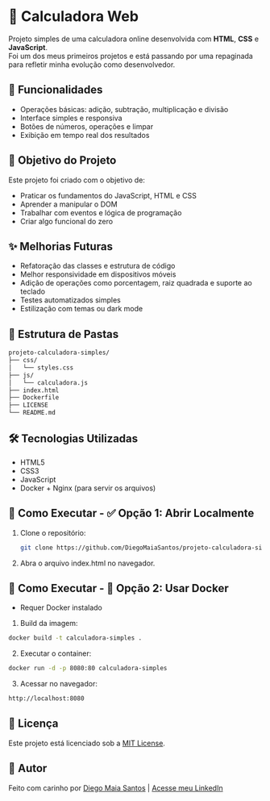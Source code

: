 # 🧮 Calculadora Web

Projeto simples de uma calculadora online desenvolvida com **HTML**, **CSS** e **JavaScript**.  
Foi um dos meus primeiros projetos e está passando por uma repaginada para refletir minha evolução como desenvolvedor.

## 📌 Funcionalidades

- Operações básicas: adição, subtração, multiplicação e divisão
- Interface simples e responsiva
- Botões de números, operações e limpar
- Exibição em tempo real dos resultados

## 🎯 Objetivo do Projeto

Este projeto foi criado com o objetivo de:

- Praticar os fundamentos do JavaScript, HTML e CSS
- Aprender a manipular o DOM
- Trabalhar com eventos e lógica de programação
- Criar algo funcional do zero

## ✨ Melhorias Futuras

- Refatoração das classes e estrutura de código
- Melhor responsividade em dispositivos móveis
- Adição de operações como porcentagem, raiz quadrada e suporte ao teclado
- Testes automatizados simples
- Estilização com temas ou dark mode

## 📁 Estrutura de Pastas

```bash
projeto-calculadora-simples/
├── css/
│   └── styles.css
├── js/
│   └── calculadora.js
├── index.html
├── Dockerfile
├── LICENSE
└── README.md
```

## 🛠️ Tecnologias Utilizadas

- HTML5
- CSS3
- JavaScript
- Docker + Nginx (para servir os arquivos)

## 🚀 Como Executar - ✅ Opção 1: Abrir Localmente

1. Clone o repositório:
   ```bash
   git clone https://github.com/DiegoMaiaSantos/projeto-calculadora-simples.git

2. Abra o arquivo index.html no navegador.

## 🚀 Como Executar - 🐳 Opção 2: Usar Docker
- Requer Docker instalado

1. Build da imagem:
```bash
docker build -t calculadora-simples .
```

2. Executar o container:
```bash
docker run -d -p 8080:80 calculadora-simples
```

3. Acessar no navegador:
```bash
http://localhost:8080
```

## 📜 Licença
Este projeto está licenciado sob a [MIT License](https://github.com/DiegoMaiaSantos/projeto-calculadora-simples/blob/master/LICENSE).

## 🧠 Autor

Feito com carinho por [Diego Maia Santos](https://github.com/DiegoMaiaSantos) | [Acesse meu LinkedIn](https://www.linkedin.com/in/diego-maia-santos-21615b208)
